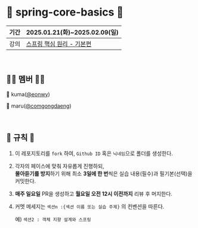 # 🍃 spring-core-basics 🍃

|기간|2025.01.21(화)~2025.02.09(일)|
|--|--|
|강의|[스프링 핵심 원리 - 기본편](https://www.inflearn.com/course/%EC%8A%A4%ED%94%84%EB%A7%81-%ED%95%B5%EC%8B%AC-%EC%9B%90%EB%A6%AC-%EA%B8%B0%EB%B3%B8%ED%8E%B8)|

<br>

## 👩‍💻 멤버 👩‍💻
🐻 kuma([@eonwy](https://github.com/eonwy))

🐶 maru([@comgongdaeng](https://github.com/comgongdaeng))


<br>


## 📝 규칙 📝
1. 이 레포지토리를 `fork` 하여, `Github ID` 혹은 `닉네임`으로 폴더를 생성한다.
2. 각자의 페이스에 맞춰 자유롭게 진행하되, <br>**몰아듣기를 방지**하기 위해 최소 **3일에 한 번**씩은 실습 내용(필수)과 필기본(선택)을 커밋한다.
3. **매주 일요일** PR을 생성하고 **월요일 오전 12시 이전까지** 리뷰 후 머지한다.
4. 커멧 메세지는 `섹션n :{섹션 이름 또는 실습 주제}` 의 컨벤션을 따른다.

    예) `섹션2 : 객체 지향 설계와 스프링`

